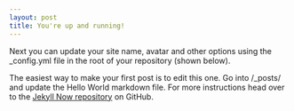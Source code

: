 ```yaml
---
layout: post
title: You're up and running!
---
```


Next you can update your site name, avatar and other options using the _config.yml file in the root of your repository (shown below).

<!-- ![_config.yml]({{ site.baseurl }}/images/config.png) -->

The easiest way to make your first post is to edit this one. Go into /_posts/ and update the Hello World markdown file. For more instructions head over to the [Jekyll Now repository](https://github.com/barryclark/jekyll-now) on GitHub.
